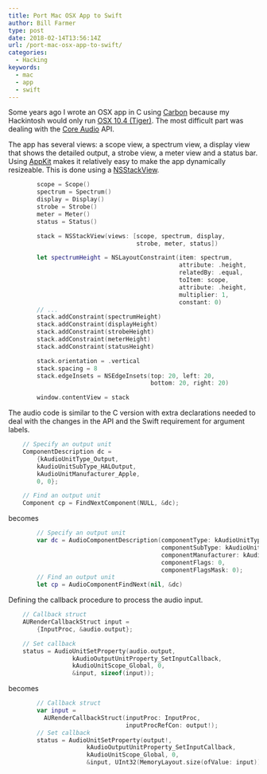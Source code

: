 ```yaml
---
title: Port Mac OSX App to Swift
author: Bill Farmer
type: post
date: 2018-02-14T13:56:14Z
url: /port-mac-osx-app-to-swift/
categories:
  - Hacking
keywords:
  - mac
  - app
  - swift
---
```


Some years ago I wrote an OSX app in C using [Carbon][1] because my
Hackintosh would only run [OSX 10.4 (Tiger)][2]. The most difficult
part was dealing with the [Core Audio][3] API.

The app has several views: a scope view, a spectrum view, a display
view that shows the detailed output, a strobe view, a meter view and a
status bar. Using [AppKit][4] makes it relatively easy to make the app
dynamically resizeable. This is done using a [NSStackView][5].

```swift
        scope = Scope()
        spectrum = Spectrum()
        display = Display()
        strobe = Strobe()
        meter = Meter()
        status = Status()

        stack = NSStackView(views: [scope, spectrum, display,
                                    strobe, meter, status])

        let spectrumHeight = NSLayoutConstraint(item: spectrum,
                                                attribute: .height,
                                                relatedBy: .equal,
                                                toItem: scope,
                                                attribute: .height,
                                                multiplier: 1,
                                                constant: 0)
        // ...
        stack.addConstraint(spectrumHeight)
        stack.addConstraint(displayHeight)
        stack.addConstraint(strobeHeight)
        stack.addConstraint(meterHeight)
        stack.addConstraint(statusHeight)

        stack.orientation = .vertical
        stack.spacing = 8
        stack.edgeInsets = NSEdgeInsets(top: 20, left: 20,
                                        bottom: 20, right: 20)

        window.contentView = stack
```

The audio code is similar to the C version with extra declarations
needed to deal with the changes in the API and the Swift requirement
for argument labels.

```C
    // Specify an output unit
    ComponentDescription dc =
	    {kAudioUnitType_Output,
        kAudioUnitSubType_HALOutput,
        kAudioUnitManufacturer_Apple,
        0, 0};

    // Find an output unit
    Component cp = FindNextComponent(NULL, &dc);
```
becomes
```swift
        // Specify an output unit
        var dc = AudioComponentDescription(componentType: kAudioUnitType_Output,
                                           componentSubType: kAudioUnitSubType_HALOutput,
                                           componentManufacturer: kAudioUnitManufacturer_Apple,
                                           componentFlags: 0,
                                           componentFlagsMask: 0);
        // Find an output unit
        let cp = AudioComponentFindNext(nil, &dc)
```

Defining the callback procedure to process the audio input.

```c
    // Callback struct
    AURenderCallbackStruct input =
	    {InputProc, &audio.output};

    // Set callback
    status = AudioUnitSetProperty(audio.output,
				  kAudioOutputUnitProperty_SetInputCallback,
				  kAudioUnitScope_Global, 0,
				  &input, sizeof(input));
```

becomes

```swift
        // Callback struct
        var input =
          AURenderCallbackStruct(inputProc: InputProc,
                                 inputProcRefCon: output!);
        // Set callback
        status = AudioUnitSetProperty(output!,
				      kAudioOutputUnitProperty_SetInputCallback,
				      kAudioUnitScope_Global, 0,
				      &input, UInt32(MemoryLayout.size(ofValue: input)));
```

 [1]: https://en.wikipedia.org/wiki/Carbon_(API)
 [2]: https://en.wikipedia.org/wiki/Mac_OS_X_Tiger
 [3]: https://developer.apple.com/documentation/coreaudio
 [4]: https://developer.apple.com/documentation/appkit
 [5]: https://developer.apple.com/documentation/appkit/nsstackview
